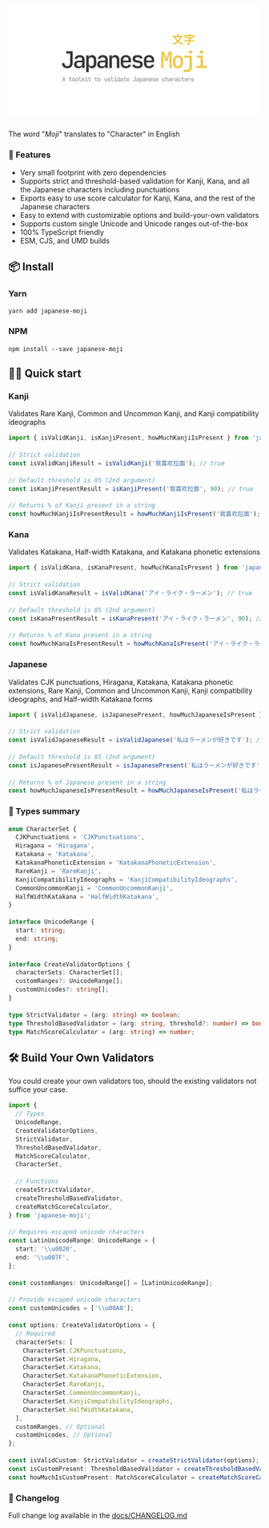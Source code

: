 <h1 align="center">
    <img alt="Japanese Moji Logo" src="./docs/logo-light.svg">
</h1>

The word "_Moji_" translates to "Character" in English

### 🚀 Features

- Very small footprint with zero dependencies
- Supports strict and threshold-based validation for Kanji, Kana, and all the Japanese characters
  including punctuations
- Exports easy to use score calculator for Kanji, Kana, and the rest of the Japanese characters
- Easy to extend with customizable options and build-your-own validators
- Supports custom single Unicode and Unicode ranges out-of-the-box
- 100% TypeScript friendly
- ESM, CJS, and UMD builds

## 📦 Install

### Yarn

```
yarn add japanese-moji
```

### NPM

```
npm install --save japanese-moji
```

## 👨‍💻 Quick start

### Kanji

Validates Rare Kanji, Common and Uncommon Kanji, and Kanji compatibility ideographs

```ts
import { isValidKanji, isKanjiPresent, howMuchKanjiIsPresent } from 'japanese-moji';

// Strict validation
const isValidKanjiResult = isValidKanji('我喜欢拉面'); // true

// Default threshold is 85 (2nd argument)
const isKanjiPresentResult = isKanjiPresent('我喜欢拉面', 90); // true

// Returns % of Kanji present in a string
const howMuchKanjiIsPresentResult = howMuchKanjiIsPresent('我喜欢拉面'); // 100
```

### Kana

Validates Katakana, Half-width Katakana, and Katakana phonetic extensions

```ts
import { isValidKana, isKanaPresent, howMuchKanaIsPresent } from 'japanese-moji';

// Strict validation
const isValidKanaResult = isValidKana('アイ・ライク・ラーメン'); // true

// Default threshold is 85 (2nd argument)
const isKanaPresentResult = isKanaPresent('アイ・ライク・ラーメン', 90); // true

// Returns % of Kana present in a string
const howMuchKanaIsPresentResult = howMuchKanaIsPresent('アイ・ライク・ラーメン'); // 100
```

### Japanese

Validates CJK punctuations, Hiragana, Katakana, Katakana phonetic extensions, Rare Kanji, Common and
Uncommon Kanji, Kanji compatibility ideographs, and Half-width Katakana forms

```ts
import { isValidJapanese, isJapanesePresent, howMuchJapaneseIsPresent } from 'japanese-moji';

// Strict validation
const isValidJapaneseResult = isValidJapanese('私はラーメンが好きです'); // true

// Default threshold is 85 (2nd argument)
const isJapanesePresentResult = isJapanesePresent('私はラーメンが好きです', 90); // true

// Returns % of Japanese present in a string
const howMuchJapaneseIsPresentResult = howMuchJapaneseIsPresent('私はラーメンが好きです'); // 100
```

### 📝 Types summary

```ts
enum CharacterSet {
  CJKPunctuations = 'CJKPunctuations',
  Hiragana = 'Hiragana',
  Katakana = 'Katakana',
  KatakanaPhoneticExtension = 'KatakanaPhoneticExtension',
  RareKanji = 'RareKanji',
  KanjiCompatibilityIdeographs = 'KanjiCompatibilityIdeographs',
  CommonUncommonKanji = 'CommonUncommonKanji',
  HalfWidthKatakana = 'HalfWidthKatakana',
}

interface UnicodeRange {
  start: string;
  end: string;
}

interface CreateValidatorOptions {
  characterSets: CharacterSet[];
  customRanges?: UnicodeRange[];
  customUnicodes?: string[];
}

type StrictValidator = (arg: string) => boolean;
type ThresholdBasedValidator = (arg: string, threshold?: number) => boolean;
type MatchScoreCalculator = (arg: string) => number;
```

## 🛠 Build Your Own Validators

You could create your own validators too, should the existing validators not suffice your case.

```ts
import {
  // Types
  UnicodeRange,
  CreateValidatorOptions,
  StrictValidator,
  ThresholdBasedValidator,
  MatchScoreCalculator,
  CharacterSet,

  // Functions
  createStrictValidator,
  createThresholdBasedValidator,
  createMatchScoreCalculator,
} from 'japanese-moji';

// Requires escaped unicode characters
const LatinUnicodeRange: UnicodeRange = {
  start: '\\u0020',
  end: '\\u007F',
};

const customRanges: UnicodeRange[] = [LatinUnicodeRange];

// Provide escaped unicode characters
const customUnicodes = ['\\u00A0'];

const options: CreateValidatorOptions = {
  // Required
  characterSets: [
    CharacterSet.CJKPunctuations,
    CharacterSet.Hiragana,
    CharacterSet.Katakana,
    CharacterSet.KatakanaPhoneticExtension,
    CharacterSet.RareKanji,
    CharacterSet.CommonUncommonKanji,
    CharacterSet.KanjiCompatibilityIdeographs,
    CharacterSet.HalfWidthKatakana,
  ],
  customRanges, // Optional
  customUnicodes, // Optional
};

const isValidCustom: StrictValidator = createStrictValidator(options);
const isCustomPresent: ThresholdBasedValidator = createThresholdBasedValidator(options);
const howMuchIsCustomPresent: MatchScoreCalculator = createMatchScoreCalculator(options);
```

### 📄 Changelog

Full change log available in the [docs/CHANGELOG.md](./docs/CHANGELOG.md)
